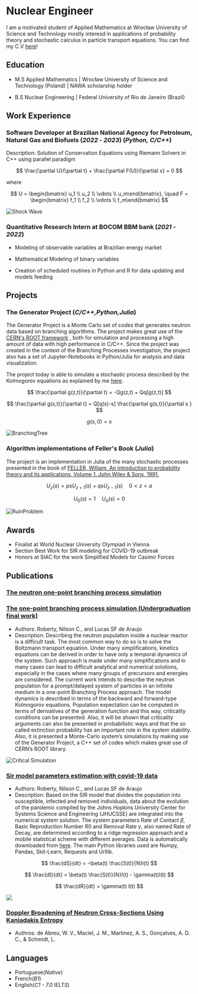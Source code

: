 <script type="text/javascript" async
    src="https://cdnjs.cloudflare.com/ajax/libs/mathjax/2.7.7/MathJax.js?config=TeX-MML-AM_CHTML">
</script>

<script type="text/javascript" async
    src="mathjax_config.js">
</script>

# Nuclear Engineer

I am a motivated student of Applied Mathematics at Wrocław University of Science and Technology mostly interesd in applications of probability theory and stochastic calculus in particle transport equations. You can find my C.V [here](English_CV.pdf)!

## Education

- M.S Applied Mathematics | Wrocław University of Science and Technology (Poland) | NAWA scholarship holder

- B.S Nuclear Engineering | Federal University of Rio de Janeiro (Brazil)

## Work Experience

### Software Developer at Brazilian National Agency for Petroleum, Natural Gas and Biofuels (_2022_ - _2023_) (_Python,_ _C/C++_)

Description: Solution of Conservation Equations using Riemann Solvers in C++ using parallel paradigm

$$ 
\frac{\partial U}{\partial t} + \frac{\partial F(U)}{\partial x} = 0 
$$

where 

$$ 
U = \begin{bmatrix} u_1 \\ u_2 \\ \vdots \\ u_m\end{bmatrix}, \quad F = \begin{bmatrix} f_1 \\ f_2 \\ \vdots \\ f_m\end{bmatrix} 
$$

![Shock Wave](/fig/shock_wave.svg)


### Quantitative Research Intern at BOCOM BBM bank (_2021_ - _2022_)

- Modeling of observable variables at Brazilian energy market

- Mathematical Modeling of binary variables

- Creation of scheduled routines in Python and R for data updating and models feeding 


## Projects

### The Generator Project (_C/C++,Python,Julia_)

The Generator Project is a Monte Carlo set of codes that generates neutron data based on branching algorithms. The project makes great use of the [CERN's ROOT framework](https://root.cern.ch/) , both for simulation and processing a high amount of data with high performance in C/C++. Since the project was created in the context of the Branching Processes investigation, the project also has a set of Jupyter-Notebooks in Python/Julia for analysis and data visualization. 

The project today is able to simulate a stochastic process described by the Kolmogorov equations as explained by me [here](https://lucasschmidt98py.github.io/SIAC_2022/Capitulo/intro.html).

$$ \frac{\partial g(z,t)}{\partial t} = -Qg(z,t) + Qq[g(z,t)] $$

$$ \frac{\partial g(s,t)}{\partial t} = Q[q(s)-s] \frac{\partial g(s,t)}{\partial s } $$

$$ g(s,0) = s $$

![BranchingTree](/fig/branching_tree.jpeg)

### Algorithm implementations of Feller's Book (*Julia*)

The project is an implementation in Julia of the many stochastic processes presented in the book of [FELLER, William. An introduction to probability theory and its applications, Volume 1. John Wiley & Sons, 1991.]()

$$U_z(s) = psU_{z+1}(s) + qsU_{z-1}(s) \quad 0 < z < a$$

$$ U_0(s) = 1 \quad U_a(s) = 0 $$

![RuinProblem](/fig/RuinProblem.png)

## Awards

 - Finalist at World Nuclear University Olympiad in Vienna
 - Section Best Work for SIR modeling for COVID-19 outbreak
 - Honors at SIAC for the work Simplified Models for Casimir Forces

## Publications

### [The neutron one-point branching process simulation](https://doi.org/10.1016/j.nucengdes.2024.1129376)

### [The one-point branching process simulation (Undergraduation final work)](http://www.repositorio.poli.ufrj.br/monografias/projpoli10042277.pdf)


- Authors: Roberty, Nilson C., and Lucas SF de Araujo
- Description: Describing the neutron population inside a nuclear reactor is a difficult task. The
most common way to do so is to solve the Boltzmann transport equation. Under
many simplifications, kinetics equations can be derived in order to have only a temporal dynamics of the system. Such approach is made under many simplifications
and in many cases can lead to difficult analytical and numerical solutions, especially
in the cases where many groups of precursors and energies are considered. The current work intends to describe the neutron population for a prompt/delayed system
of particles in an infinite medium in a one-point Branching Process approach. The
model dynamics is described in terms of the backward and forward-type Kolmogorov
equations. Population expectation can be computed in terms of derivatives of the
generation function and this way, criticality conditions can be presented. Also, it
will be shown that criticality arguments can also be presented in probabilistic ways
and that the so called extinction probability has an important role in the system
stability. Also, it is presented a Monte-Carlo system’s simulations by making use
of the Generator Project, a C++ set of codes which makes great use of CERN’s
ROOT library.

![Critical Simulation](/fig/critpop.png)

### [Sir model parameters estimation with covid-19 data](https://www.researchgate.net/profile/Nilson-Roberty/publication/351308624_SIR_Model_Parameters_Estimation_with_COVID-19_Data/links/6091396192851c490fb6bb5f/SIR-Model-Parameters-Estimation-with-COVID-19-Data.pdf)

- Authors: Roberty, Nilson C., and Lucas SF de Araujo
- Description: Based on the SIR model that divides the population into susceptible, infected and removed
individuals, data about the evolution of the pandemic compiled by the Johns Hopkins University
Center for Systems Science and Engineering (JHUCSSE) are integrated into the numerical system
solution. The system parameters Rate of Contact $\beta$, Basic Reproduction Number R0 and Removal Rate $\gamma$, also named Rate of Decay, are determined according to a ridge regression approach
and a mobile statistical scheme with different averages. Data is automatically downloaded from [here](https://raw.githubusercontent.com/CSSEGISandData/COVID-19). The main Python libraries
used are Numpy, Pandas, Skit-Learn, Requests and Urllib.

$$ \frac{dS}{dt} = -\beta(t) \frac{S(t)}{N}I(t) $$

$$ \frac{dI}{dt} = \beta(t) \frac{S(t)}{N}I(t) - \gamma(t)I(t) $$

$$ \frac{dR}{dt} = \gamma(t) I(t) $$

![](/fig/SIR.png)

### [Doppler Broadening of Neutron Cross-Sections Using Kaniadakis Entropy](https://www.mdpi.com/1099-4300/24/10/1437)

- Authros: de Abreu, W. V., Maciel, J. M., Martinez, A. S., Gonçalves, A. D. C., & Schmidt, L.

## Languages

 - Portuguese(_Native_)
 - French(_B1_)
 - English(_C1 - 7.0 IELTS_)
